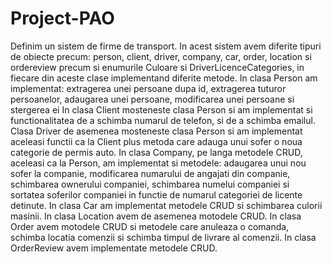 # Project-PAO
Definim un sistem de firme de transport.
In acest sistem avem diferite tipuri de obiecte precum: person, client, driver, company, car, order, location si ordereview precum 
si enumurile Culoare si DriverLicenceCategories, in fiecare din aceste clase implementand diferite metode.
In clasa Person am implementat: extragerea unei persoane dupa id, extragerea tuturor persoanelor, adaugarea unei persoane, modificarea 
unei persoane si stergerea ei
In clasa Client mosteneste clasa Person si am implementat si functionalitatea de a schimba numarul de telefon, si de a schimba emailul.
Clasa Driver de asemenea mosteneste clasa Person si am implementat aceleasi functii ca la Client plus metoda care adauga unui sofer
o noua categorie de permis auto.
In clasa Company, pe langa metodele CRUD, aceleasi ca la Person, am implementat si metodele: adaugarea unui nou sofer la companie,
modificarea numarului de angajati din companie, schimbarea ownerului companiei, schimbarea numelui companiei si sortatea soferilor companiei
in functie de numarul categoriei de licente detinute.
In clasa Car am implementat metodele CRUD si schimbarea culorii masinii.
In clasa Location avem de asemenea motodele CRUD.
In clasa Order avem motodele CRUD si metodele care anuleaza o comanda, schimba locatia comenzii si schimba timpul de livrare al comenzii.
In clasa OrderReview avem implementate metodele CRUD.
